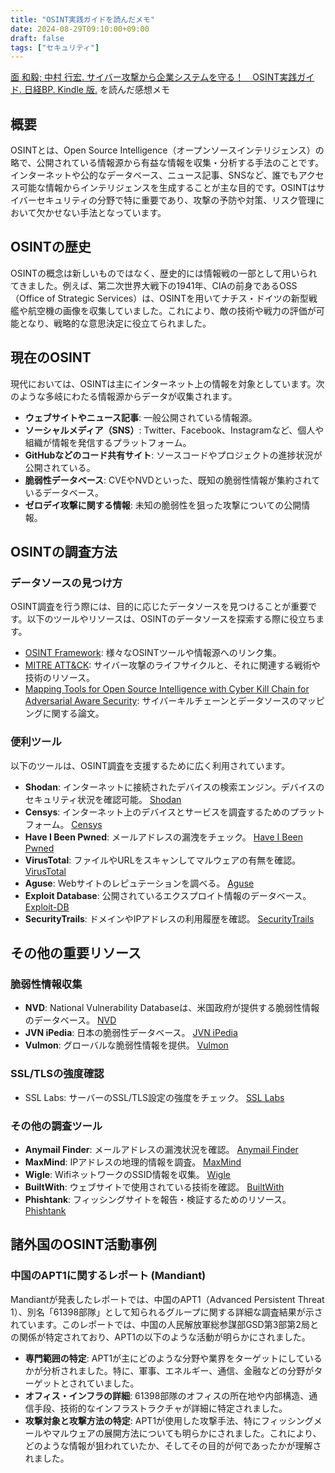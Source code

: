 ```yaml
--- 
title: "OSINT実践ガイドを読んだメモ"
date: 2024-08-29T09:10:00+09:00
draft: false
tags: ["セキュリティ"] 
--- 
```

[面 和毅; 中村 行宏. サイバー攻撃から企業システムを守る！　OSINT実践ガイド. 日経BP. Kindle 版.](https://amzn.to/4cJOO2P) を読んだ感想メモ

## 概要
OSINTとは、Open Source Intelligence（オープンソースインテリジェンス）の略で、公開されている情報源から有益な情報を収集・分析する手法のことです。インターネットや公的なデータベース、ニュース記事、SNSなど、誰でもアクセス可能な情報からインテリジェンスを生成することが主な目的です。OSINTはサイバーセキュリティの分野で特に重要であり、攻撃の予防や対策、リスク管理において欠かせない手法となっています。

## OSINTの歴史
OSINTの概念は新しいものではなく、歴史的には情報戦の一部として用いられてきました。例えば、第二次世界大戦下の1941年、CIAの前身であるOSS（Office of Strategic Services）は、OSINTを用いてナチス・ドイツの新型戦艦や航空機の画像を収集していました。これにより、敵の技術や戦力の評価が可能となり、戦略的な意思決定に役立てられました。

## 現在のOSINT
現代においては、OSINTは主にインターネット上の情報を対象としています。次のような多岐にわたる情報源からデータが収集されます。

- **ウェブサイトやニュース記事**: 一般公開されている情報源。
- **ソーシャルメディア（SNS）**: Twitter、Facebook、Instagramなど、個人や組織が情報を発信するプラットフォーム。
- **GitHubなどのコード共有サイト**: ソースコードやプロジェクトの進捗状況が公開されている。
- **脆弱性データベース**: CVEやNVDといった、既知の脆弱性情報が集約されているデータベース。
- **ゼロデイ攻撃に関する情報**: 未知の脆弱性を狙った攻撃についての公開情報。

## OSINTの調査方法

### データソースの見つけ方
OSINT調査を行う際には、目的に応じたデータソースを見つけることが重要です。以下のツールやリソースは、OSINTのデータソースを探索する際に役立ちます。

- [OSINT Framework](https://osintframework.com): 様々なOSINTツールや情報源へのリンク集。
- [MITRE ATT&CK](https://attack.mitre.org): サイバー攻撃のライフサイクルと、それに関連する戦術や技術のリソース。
- [Mapping Tools for Open Source Intelligence with Cyber Kill Chain for Adversarial Aware Security](https://www.researchgate.net/publication/361323824_Mapping_Tools_for_Open_Source_Intelligence_with_Cyber_Kill_Chain_for_Adversarial_Aware_Security): サイバーキルチェーンとデータソースのマッピングに関する論文。

### 便利ツール
以下のツールは、OSINT調査を支援するために広く利用されています。

- **Shodan**: インターネットに接続されたデバイスの検索エンジン。デバイスのセキュリティ状況を確認可能。 [Shodan](https://www.shodan.io/dashboard)
- **Censys**: インターネット上のデバイスとサービスを調査するためのプラットフォーム。 [Censys](https://search.censys.io)
- **Have I Been Pwned**: メールアドレスの漏洩をチェック。 [Have I Been Pwned](https://haveibeenpwned.com)
- **VirusTotal**: ファイルやURLをスキャンしてマルウェアの有無を確認。 [VirusTotal](https://www.virustotal.com/gui/home/upload)
- **Aguse**: Webサイトのレピュテーションを調べる。 [Aguse](https://www.aguse.jp)
- **Exploit Database**: 公開されているエクスプロイト情報のデータベース。 [Exploit-DB](https://www.exploit-db.com)
- **SecurityTrails**: ドメインやIPアドレスの利用履歴を確認。 [SecurityTrails](https://securitytrails.com)

## その他の重要リソース

### 脆弱性情報収集
- **NVD**: National Vulnerability Databaseは、米国政府が提供する脆弱性情報のデータベース。 [NVD](https://nvd.nist.gov/vuln/search)
- **JVN iPedia**: 日本の脆弱性データベース。 [JVN iPedia](https://jvndb.jvn.jp/)
- **Vulmon**: グローバルな脆弱性情報を提供。 [Vulmon](https://vulmon.com)

### SSL/TLSの強度確認
- SSL Labs: サーバーのSSL/TLS設定の強度をチェック。 [SSL Labs](https://www.ssllabs.com/ssltest/)

### その他の調査ツール
- **Anymail Finder**: メールアドレスの漏洩状況を確認。 [Anymail Finder](https://anymailfinder.com/)
- **MaxMind**: IPアドレスの地理的情報を調査。 [MaxMind](https://www.maxmind.com/en/geoip-web-services-demo)
- **Wigle**: WifiネットワークのSSID情報を収集。 [Wigle](https://wigle.net)
- **BuiltWith**: ウェブサイトで使用されている技術を確認。 [BuiltWith](https://builtwith.com)
- **Phishtank**: フィッシングサイトを報告・検証するためのリソース。 [Phishtank](https://phishtank.org)

## 諸外国のOSINT活動事例

### 中国のAPT1に関するレポート (Mandiant)
Mandiantが発表したレポートでは、中国のAPT1（Advanced Persistent Threat 1）、別名「61398部隊」として知られるグループに関する詳細な調査結果が示されています。このレポートでは、中国の人民解放軍総参謀部GSD第3部第2局との関係が特定されており、APT1の以下のような活動が明らかにされました。
- **専門範囲の特定**: APT1が主にどのような分野や業界をターゲットにしているかが分析されました。特に、軍事、エネルギー、通信、金融などの分野がターゲットとされていました。
- **オフィス・インフラの詳細**: 61398部隊のオフィスの所在地や内部構造、通信手段、技術的なインフラストラクチャが詳細に特定されました。
- **攻撃対象と攻撃方法の特定**: APT1が使用した攻撃手法、特にフィッシングメールやマルウェアの展開方法についても明らかにされました。これにより、どのような情報が狙われていたか、そしてその目的が何であったかが理解されました。
